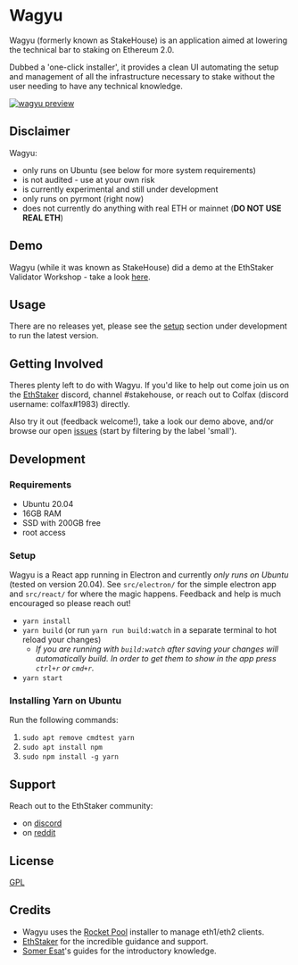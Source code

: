 # Wagyu
Wagyu (formerly known as StakeHouse) is an application aimed at lowering the technical bar to staking on Ethereum 2.0.


Dubbed a 'one-click installer', it provides a clean UI automating the setup and management of all the infrastructure necessary to stake without the user needing to have any technical knowledge.

[![wagyu preview](https://img.youtube.com/vi/-KKeZwI8EII/0.jpg)](https://www.youtube.com/watch?v=-KKeZwI8EII&ab_channel=ColfaxSelby)

## Disclaimer
Wagyu:
 - only runs on Ubuntu (see below for more system requirements)
 - is not audited - use at your own risk
 - is currently experimental and still under development
 - only runs on pyrmont (right now)
 - does not currently do anything with real ETH or mainnet (__DO NOT USE REAL ETH__)

## Demo
Wagyu (while it was known as StakeHouse) did a demo at the EthStaker Validator Workshop - take a look [here](https://youtu.be/cxP9gwapXJ0).

## Usage
There are no releases yet, please see the [setup](#setup) section under development to run the latest version.

## Getting Involved
Theres plenty left to do with Wagyu.  If you'd like to help out come join us on the [EthStaker](http://invite.gg/ethstaker) discord, channel #stakehouse, or reach out to Colfax (discord username: colfax#1983) directly.


Also try it out (feedback welcome!), take a look our demo above, and/or browse our open [issues](https://github.com/stake-house/wagyu/issues) (start by filtering by the label 'small').

## Development
### Requirements
 - Ubuntu 20.04
 - 16GB RAM
 - SSD with 200GB free
 - root access

### Setup
Wagyu is a React app running in Electron and currently *only runs on Ubuntu* (tested on version 20.04).  See `src/electron/` for the simple electron app and `src/react/` for where the magic happens.  Feedback and help is much encouraged so please reach out!

 - `yarn install`
 - `yarn build` (or run `yarn run build:watch` in a separate terminal to hot reload your changes)
   - _If you are running with `build:watch` after saving your changes will automatically build.  In order to get them to show in the app press `ctrl+r` or `cmd+r`._
 - `yarn start`

### Installing Yarn on Ubuntu
Run the following commands:
1) `sudo apt remove cmdtest yarn`
2) `sudo apt install npm`
3) `sudo npm install -g yarn`  

## Support
Reach out to the EthStaker community:
 - on [discord](https://invite.gg/ethstaker)
 - on [reddit](https://www.reddit.com/r/ethstaker/)

## License
[GPL](LICENSE)

## Credits
 - Wagyu uses the [Rocket Pool](https://www.rocketpool.net/) installer to manage eth1/eth2 clients.
 - [EthStaker](https://www.reddit.com/r/ethstaker/) for the incredible guidance and support.
 - [Somer Esat](https://someresat.medium.com/)'s guides for the introductory knowledge.
